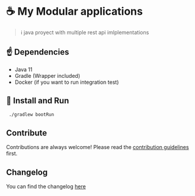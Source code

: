 # ☕️ My Modular applications

> ℹ️ java proyect with multiple rest api imlplementations

## ☝️ Dependencies

* Java 11
* Gradle (Wrapper included)
* Docker (if you want to run integration test)

## 🏁 Install and Run

```bash
 ./gradlew bootRun
```

## Contribute

Contributions are always welcome!
Please read the [contribution guidelines](CONTRIBUTING.md) first.

## Changelog
You can find the changelog [here](CHANGELOG.md)
